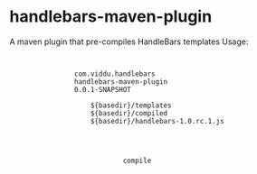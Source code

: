 handlebars-maven-plugin
=======================

A maven plugin that pre-compiles HandleBars templates 
Usage:
<pre><code>
			<plugin>
				<groupId>com.viddu.handlebars</groupId>
				<artifactId>handlebars-maven-plugin</artifactId>
				<version>0.0.1-SNAPSHOT</version>
				<configuration>
					<inputDirectory>${basedir}/templates</inputDirectory>
					<outputDirectory>${basedir}/compiled</outputDirectory>
					<handlebarsLibrary>${basedir}/handlebars-1.0.rc.1.js</handlebarsLibrary>
				</configuration>
				<executions>
					<execution>
						<goals>
							<goal>compile</goal>
						</goals>
					</execution>
				</executions>
			</plugin>
</code></pre>
